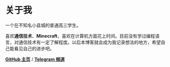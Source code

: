 # 关于我

一个在不知名小县城的普通高三学生。

喜欢**通信技术**、**Minecraft**，喜欢在计算机方面花上时间。目前没有学过编程语言，对通信技术有一定了解程度。以后本博客就会成为我记录想法的地方，希望自己能看见自己的进步吧。

**[GitHub 主页](https://github.com/NevadaCities)** / **[Telegram 频道](https://t.me/LinBeitsi)**
